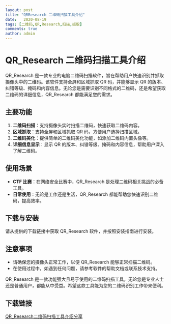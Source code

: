 ```yaml
---
layout: post
title: "QRResearch 二维码扫描工具介绍"
date:   2020-08-19
tags: [二维码,QR,Research,扫描,抓取]
comments: true
author: admin
---
```

# QR_Research 二维码扫描工具介绍

QR_Research 是一款专业的电脑二维码扫描软件，旨在帮助用户快速识别并抓取摄像头中的二维码。该软件支持全屏和区域抓取 QR 码，并能够显示 QR 的版本、纠错等级、掩码和内容信息。无论您是需要识别不同格式的二维码，还是希望获取二维码的详细信息，QR_Research 都能满足您的需求。

## 主要功能

1. **二维码扫描**：支持摄像头实时扫描二维码，快速获取二维码内容。
2. **区域抓取**：支持全屏和区域抓取 QR 码，方便用户选择扫描区域。
3. **二维码美化**：提供简单的二维码美化功能，如添加二维码内置头像等。
4. **详细信息显示**：显示 QR 的版本、纠错等级、掩码和内容信息，帮助用户深入了解二维码。

## 使用场景

- **CTF 比赛**：在网络安全比赛中，QR_Research 是处理二维码相关挑战的必备工具。
- **日常使用**：无论是工作还是生活，QR_Research 都能帮助您快速识别二维码，提高效率。

## 下载与安装

请从提供的下载链接中获取 QR_Research 软件，并按照安装指南进行安装。

## 注意事项

- 请确保您的摄像头正常工作，以便 QR_Research 能够正常扫描二维码。
- 在使用过程中，如遇到任何问题，请参考软件的帮助文档或联系技术支持。

QR_Research 是一款功能强大且易于使用的二维码扫描工具，无论您是专业人士还是普通用户，都能从中受益。希望这款工具能为您的二维码识别工作带来便利。

## 下载链接

[QR_Research二维码扫描工具介绍分享](https://pan.quark.cn/s/77b332d67306)